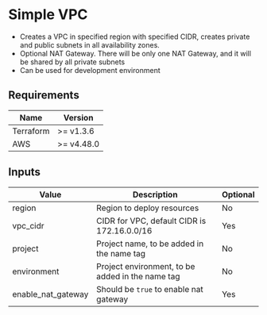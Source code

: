 # Simple VPC 

* Creates a VPC in specified region with specified CIDR, creates private and public subnets in all availability zones. 
* Optional NAT Gateway. There will be only one NAT Gateway, and it will be shared by all private subnets
* Can be used for development environment


## Requirements

Name | Version
--- | ---
Terraform | >= v1.3.6
AWS | >= v4.48.0
 


## Inputs 

Value | Description | Optional
--- | --- | ---
region | Region to deploy resources | No
vpc_cidr | CIDR for VPC, default CIDR is 172.16.0.0/16 | Yes
project | Project name, to be added in the name tag | No 
environment | Project environment, to be added in the name tag | No 
enable_nat_gateway | Should be `true` to enable nat gateway | Yes

